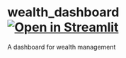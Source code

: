 # wealth_dashboard [![Open in Streamlit](https://static.streamlit.io/badges/streamlit_badge_black_white.svg)](https://share.streamlit.io/simonchuth/wealth_dashboard/src/app.py)
A dashboard for wealth management
